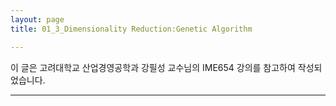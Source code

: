 ```yaml
---
layout: page
title: 01_3_Dimensionality Reduction:Genetic Algorithm

---
```


이 글은 고려대학교 산업경영공학과 강필성 교수님의 IME654 강의를 참고하여 작성되었습니다.

---

